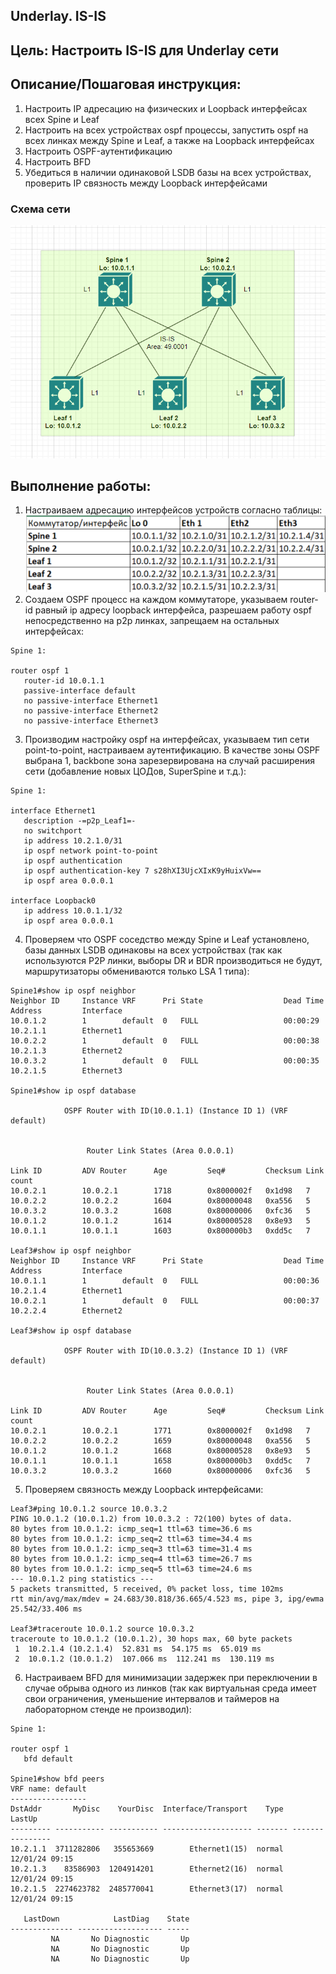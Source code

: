 ## **Underlay. IS-IS**
## **Цель: Настроить IS-IS для Underlay сети**
## **Описание/Пошаговая инструкция:**
1. Настроить IP адресацию на физических и Loopback интерфейсах всех Spine и Leaf
2. Настроить на всех устройствах ospf процессы, запустить ospf на всех линках между Spine и Leaf, а также на Loopback интерфейсах
3. Настроить OSPF-аутентификацию
4. Настроить BFD
5. Убедиться в наличии одинаковой LSDB базы на всех устройствах, проверить IP связность между Loopback интерфейсами

### **Схема сети**
![alt text](image.png)

## **Выполнение работы:**
1. Настраиваем адресацию интерфейсов устройств согласно таблицы:
![alt text](image-1.png)
2. Создаем OSPF процесс на каждом коммутаторе, указываем router-id равный ip адресу loopback интерфейса, разрешаем работу ospf непосредственно на p2p линках, запрещаем на остальных интерфейсах:
```
Spine 1:

router ospf 1
   router-id 10.0.1.1
   passive-interface default
   no passive-interface Ethernet1
   no passive-interface Ethernet2
   no passive-interface Ethernet3
```
3. Производим настройку ospf на интерфейсах, указываем тип сети point-to-point, настраиваем аутентификацию. В качестве зоны OSPF выбрана 1, backbone зона зарезервирована на случай расширения сети (добавление новых ЦОДов, SuperSpine и т.д.):
```
Spine 1:

interface Ethernet1
   description -=p2p_Leaf1=-
   no switchport
   ip address 10.2.1.0/31
   ip ospf network point-to-point
   ip ospf authentication
   ip ospf authentication-key 7 s28hXI3UjcXIxK9yHuixVw==
   ip ospf area 0.0.0.1

interface Loopback0
   ip address 10.0.1.1/32
   ip ospf area 0.0.0.1
```
4. Проверяем что OSPF соседство между Spine и Leaf установлено, базы данных LSDB одинаковы на всех устройствах (так как используются P2P линки, выборы DR и BDR производиться не будут, маршрутизаторы обмениваются только LSA 1 типа):

```
Spine1#show ip ospf neighbor
Neighbor ID     Instance VRF      Pri State                  Dead Time   Address         Interface
10.0.1.2        1        default  0   FULL                   00:00:29    10.2.1.1        Ethernet1
10.0.2.2        1        default  0   FULL                   00:00:38    10.2.1.3        Ethernet2
10.0.3.2        1        default  0   FULL                   00:00:35    10.2.1.5        Ethernet3

Spine1#show ip ospf database 

            OSPF Router with ID(10.0.1.1) (Instance ID 1) (VRF default)


                 Router Link States (Area 0.0.0.1)

Link ID         ADV Router      Age         Seq#         Checksum Link count
10.0.2.1        10.0.2.1        1718        0x8000002f   0x1d98   7
10.0.2.2        10.0.2.2        1604        0x80000048   0xa556   5
10.0.3.2        10.0.3.2        1608        0x80000006   0xfc36   5
10.0.1.2        10.0.1.2        1614        0x80000528   0x8e93   5
10.0.1.1        10.0.1.1        1603        0x800000b3   0xdd5c   7

Leaf3#show ip ospf neighbor 
Neighbor ID     Instance VRF      Pri State                  Dead Time   Address         Interface
10.0.1.1        1        default  0   FULL                   00:00:36    10.2.1.4        Ethernet1
10.0.2.1        1        default  0   FULL                   00:00:37    10.2.2.4        Ethernet2

Leaf3#show ip ospf database 

            OSPF Router with ID(10.0.3.2) (Instance ID 1) (VRF default)


                 Router Link States (Area 0.0.0.1)

Link ID         ADV Router      Age         Seq#         Checksum Link count
10.0.2.1        10.0.2.1        1771        0x8000002f   0x1d98   7
10.0.2.2        10.0.2.2        1659        0x80000048   0xa556   5
10.0.1.2        10.0.1.2        1668        0x80000528   0x8e93   5
10.0.1.1        10.0.1.1        1658        0x800000b3   0xdd5c   7
10.0.3.2        10.0.3.2        1660        0x80000006   0xfc36   5

```
5. Проверяем связность между Loopback интерфейсами:
```
Leaf3#ping 10.0.1.2 source 10.0.3.2
PING 10.0.1.2 (10.0.1.2) from 10.0.3.2 : 72(100) bytes of data.
80 bytes from 10.0.1.2: icmp_seq=1 ttl=63 time=36.6 ms
80 bytes from 10.0.1.2: icmp_seq=2 ttl=63 time=34.4 ms
80 bytes from 10.0.1.2: icmp_seq=3 ttl=63 time=31.4 ms
80 bytes from 10.0.1.2: icmp_seq=4 ttl=63 time=26.7 ms
80 bytes from 10.0.1.2: icmp_seq=5 ttl=63 time=24.6 ms
--- 10.0.1.2 ping statistics ---
5 packets transmitted, 5 received, 0% packet loss, time 102ms
rtt min/avg/max/mdev = 24.683/30.818/36.665/4.523 ms, pipe 3, ipg/ewma 25.542/33.406 ms

Leaf3#traceroute 10.0.1.2 source 10.0.3.2
traceroute to 10.0.1.2 (10.0.1.2), 30 hops max, 60 byte packets
 1  10.2.1.4 (10.2.1.4)  52.831 ms  54.175 ms  65.019 ms
 2  10.0.1.2 (10.0.1.2)  107.066 ms  112.241 ms  130.119 ms
```
6. Настраиваем BFD для минимизации задержек при переключении в случае обрыва одного из линков (так как виртуальная среда имеет свои ограничения, уменьшение интервалов и таймеров на лабораторном стенде не производил):

```
Spine 1:

router ospf 1
   bfd default

Spine1#show bfd peers 
VRF name: default
-----------------
DstAddr       MyDisc    YourDisc  Interface/Transport    Type           LastUp 
--------- ----------- ----------- -------------------- ------- ----------------
10.2.1.1  3711282806   355653669        Ethernet1(15)  normal   12/01/24 09:15 
10.2.1.3    83586903  1204914201        Ethernet2(16)  normal   12/01/24 09:15 
10.2.1.5  2274623782  2485770041        Ethernet3(17)  normal   12/01/24 09:15 

   LastDown            LastDiag    State
-------------- ------------------- -----
         NA       No Diagnostic       Up
         NA       No Diagnostic       Up
         NA       No Diagnostic       Up

```
